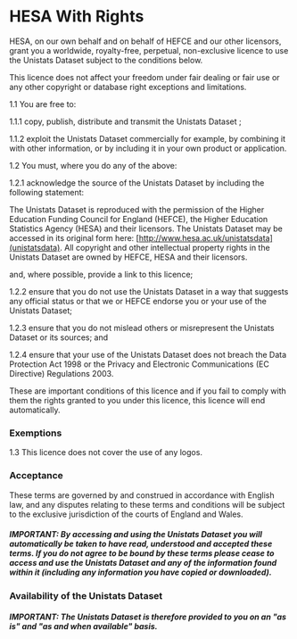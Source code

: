 HESA With Rights
====

HESA, on our own behalf and on behalf of HEFCE and our other licensors, grant you a worldwide, royalty-free, perpetual, non-exclusive licence to use the Unistats Dataset subject to the conditions below.

This licence does not affect your freedom under fair dealing or fair use or any other copyright or database right exceptions and limitations.

1.1 You are free to:

1.1.1 copy, publish, distribute and transmit the Unistats Dataset ;

1.1.2 exploit the Unistats Dataset commercially for example, by combining it with other information, or by including it in your own product or application.

1.2 You must, where you do any of the above:

1.2.1 acknowledge the source of the Unistats Dataset by including the following statement:

The Unistats Dataset is reproduced with the permission of the Higher Education Funding Council for England (HEFCE), the Higher Education Statistics Agency (HESA) and their licensors. The Unistats Dataset may be accessed in its original form here:
     [http://www.hesa.ac.uk/unistatsdata](unistatsdata). All copyright and other intellectual property rights in the Unistats Dataset are owned by HEFCE, HESA and their licensors.

and, where possible, provide a link to this licence;

1.2.2 ensure that you do not use the Unistats Dataset in a way that suggests
any official status or that we or HEFCE endorse you or your use of the
Unistats Dataset;

1.2.3 ensure that you do not mislead others or misrepresent the Unistats
Dataset or its sources; and

1.2.4 ensure that your use of the Unistats Dataset does not breach the Data
Protection Act 1998 or the Privacy and Electronic Communications (EC
Directive) Regulations 2003.

These are important conditions of this licence and if you fail to comply with
them the rights granted to you under this licence, this licence will end
automatically.

### Exemptions

1.3 This licence does not cover the use of any logos.

### Acceptance

These terms are governed by and construed in accordance with English law, and any disputes relating to these terms and conditions will be subject to the exclusive jurisdiction of the courts of England and Wales.

##### IMPORTANT:  By accessing and using the Unistats Dataset you will automatically be taken to have read, understood and accepted these terms.  If you do not agree to be bound by these terms please cease to access and use the Unistats Dataset and any of the information found within it (including any information you have copied or downloaded).

### Availability of the Unistats Dataset

##### IMPORTANT: The Unistats Dataset is therefore provided to you on an "as is" and "as and when available" basis.
